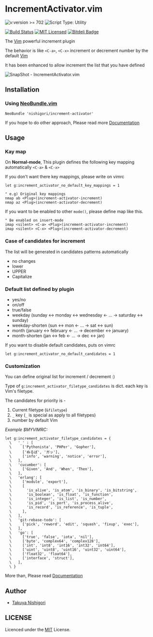 # IncrementActivator.vim

![v:version >= 702](http://img.shields.io/badge/v:version->=%20702-007F00.svg?style=flat)&nbsp;![Script Type: Utility](http://img.shields.io/badge/script%20type-utility-000000.svg?style=flat)

[![Build Status](http://img.shields.io/travis/nishigori/increment-activator/master.svg?style=flat)](https://travis-ci.org/nishigori/increment-activator)
[![MIT Licensed](http://img.shields.io/badge/license-MIT-blue.svg?style=flat)](#license)
[![Bitdeli Badge](https://d2weczhvl823v0.cloudfront.net/nishigori/increment-activator/trend.png)](https://bitdeli.com/free "Bitdeli Badge")

<!-- Original
[![Build Status](https://travis-ci.org/nishigori/increment-activator.png?branch=master)](https://travis-ci.org/nishigori/increment-activator)
[![Stories in Ready](http://badge.waffle.io/nishigori/increment-activator.png)](http://waffle.io/nishigori/increment-activator)
[![Bitdeli Badge](https://d2weczhvl823v0.cloudfront.net/nishigori/increment-activator/trend.png)](https://bitdeli.com/free "Bitdeli Badge")
-->

The [Vim] powerful increment plugin

The behavior is like `<C-a>`, `<C-x>` increment or decrement number by the default [Vim][]

It has been enhanced to allow increment the list that you have defined

![SnapShot - IncrementActivator.vim](https://dl.dropboxusercontent.com/u/26664139/vim/snapshot_IncrementActivator.gif)

[Vim]: http://vim.org/

## Installation

### Using [NeoBundle.vim](https://github.com/Shougo/neobundle.vim)

```viml
NeoBundle 'nishigori/increment-activator'
```

If you hope to do other approach, Please read more [Documentation](doc/vim-increment-activator.txt)

## Usage

### Kay map

On **Normal-mode**, This plugin defines the following key mapping automatically `<C-a>` & `<C-x>`

If you don't want there key mappings, please write on vimrc

```viml
let g:increment_activator_no_default_key_mappings = 1

" e.g) Original key mappings
nmap ab <Plug>(increment-activator-increment)
nmap az <Plug>(increment-activator-decrement)
```

If you want to be enabled to other `mode()`, please define map like this.

```viml
" Be enabled on insert-mode
imap <silent> <C-a> <Plug>(increment-activator-increment)
imap <silent> <C-x> <Plug>(increment-activator-decrement)
```

### Case of candidates for increment

The list will be generated in candidates patterns automatically

* no changes
* lower
* UPPER
* Capitalize

### Default list defined by plugin

* yes/no
* on/off
* true/false
* weekday (sunday <-> monday <-> wednesday <- ... -> saturday <-> sunday)
* weekday-shorten (sun <-> mon <- ... -> sat <-> sun)
* month (january <-> february <- ... -> december <-> january)
* month-shorten (jan <-> feb <- ... -> dec <-> jan)

If you want to disable default candidates, puts on vimrc

```viml
let g:increment_activator_no_default_candidates = 1
```

### Customization

You can define original list for increment / decrement :)

Type of `g:increment_activator_filetype_candidates` is dict. each key is Vim's filetype.

The candidates for priority is -

1. Current filetype (`&filetype`)
2. `_` key (`_` is special as apply to all filetypes)
3. number by default Vim

*Example $MYVIMRC:*

```viml
let g:increment_activator_filetype_candidates = {
  \   '_' : [
  \     ['Pythonista', 'PHPer', 'Gopher'],
  \     ['ぬるぽ', 'ガッ'],
  \     ['info', 'warning', 'notice', 'error'],
  \   ],
  \   'cucumber': [
  \     ['Given', 'And', 'When', 'Then'],
  \   ],
  \   'erlang': [
  \     ['module', 'export'],
  \     [
  \       'is_alive', 'is_atom', 'is_binary', 'is_bitstring',
  \       'is_boolean', 'is_float', 'is_function',
  \       'is_integer', 'is_list', 'is_number',
  \       'is_pid', 'is_port', 'is_process_alive',
  \       'is_record', 'is_reference', 'is_tuple',
  \     ],
  \   ],
  \   'git-rebase-todo': [
  \     ['pick', 'reword', 'edit', 'squash', 'fixup', 'exec'],
  \   ],
  \   'go': [
  \     ['true', 'false', 'iota', 'nil'],
  \     ['byte', 'complex64', 'complex128'],
  \     ['int', 'int8', 'int16', 'int32', 'int64'],
  \     ['uint', 'uint8', 'uint16', 'uint32', 'uint64'],
  \     ['float32', 'float64'],
  \     ['interface', 'struct'],
  \   ],
  \ }
```

More than, Please read [Documentation](doc/vim-increment-activator.txt)

## Author

* [Takuya Nishigori](http://github.com/nishigori)

## LICENSE

Licenced under the [MIT](http://opensource.org/licenses/MIT) License.
